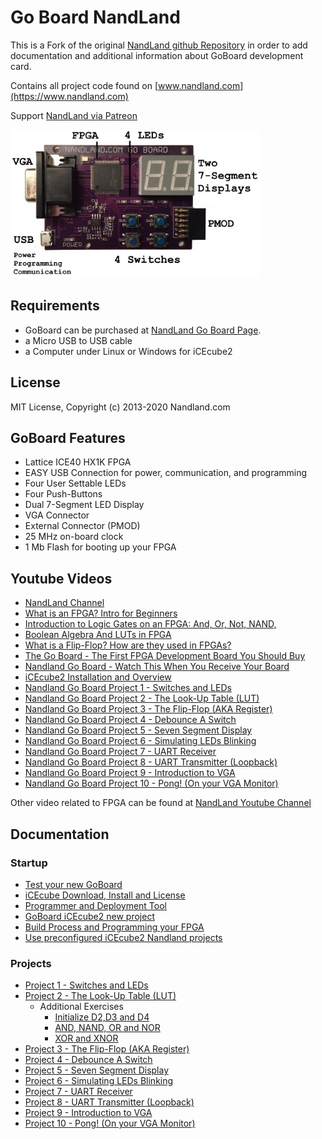 # Go Board NandLand

This is a Fork of the original [NandLand github Repository](https://github.com/nandland/nandland)
in order to add documentation and additional information about GoBoard development card.

Contains all project code found on [www.nandland.com](https://www.nandland.com)

Support [NandLand via Patreon](https://www.patreon.com/user?u=2732133)

![GoBoard](./docs/img/final_front_view_captions3.jpg)

## Requirements

- GoBoard can be purchased at [NandLand Go Board Page](https://www.nandland.com/goboard/introduction.html).
- a Micro USB to USB cable
- a Computer under Linux or Windows for iCEcube2

## License

MIT License, Copyright (c) 2013-2020 Nandland.com

## GoBoard Features

- Lattice ICE40 HX1K FPGA
- EASY USB Connection for power, communication, and programming
- Four User Settable LEDs
- Four Push-Buttons
- Dual 7-Segment LED Display
- VGA Connector
- External Connector (PMOD)
- 25 MHz on-board clock
- 1 Mb Flash for booting up your FPGA

## Youtube Videos

- [NandLand Channel](https://www.youtube.com/channel/UCsdA-aNqtMA1_2T15aXePWw)
- [What is an FPGA? Intro for Beginners](https://www.youtube.com/watch?v=CfmlsDW3Z4c)
- [Introduction to Logic Gates on an FPGA: And, Or, Not, NAND,](https://www.youtube.com/watch?v=bp32ZYTY1uk&t=82s)
- [Boolean Algebra And LUTs in FPGA](https://www.youtube.com/watch?v=Usoo2j2TQio)
- [What is a Flip-Flop? How are they used in FPGAs?](https://www.youtube.com/watch?v=lrXjuotxqzE)
- [The Go Board - The First FPGA Development Board You Should Buy](https://www.youtube.com/watch?v=fLua2urAuq0)
- [Nandland Go Board - Watch This When You Receive Your Board](https://www.youtube.com/watch?v=wWMIY9kjlJ0)
- [iCEcube2 Installation and Overview](https://www.youtube.com/watch?v=nfB8-8JfVFE&t=4s)
- [Nandland Go Board Project 1 - Switches and LEDs](https://www.youtube.com/watch?v=l_eo21vHxw0)
- [Nandland Go Board Project 2 - The Look-Up Table (LUT)](https://www.youtube.com/watch?v=bps5v5OeJkA)
- [Nandland Go Board Project 3 - The Flip-Flop (AKA Register)](https://www.youtube.com/watch?v=_7K-ty3Mffg&t=1056s)
- [Nandland Go Board Project 4 - Debounce A Switch](https://www.youtube.com/watch?v=plGDQDyLDR0)
- [Nandland Go Board Project 5 - Seven Segment Display](https://www.youtube.com/watch?v=iT9MVuIZFJ8)
- [Nandland Go Board Project 6 - Simulating LEDs Blinking](https://www.youtube.com/watch?v=V-Kmj8T_Byg)
- [Nandland Go Board Project 7 - UART Receiver](https://www.youtube.com/watch?v=Vh0KdoXaVgU)
- [Nandland Go Board Project 8 - UART Transmitter (Loopback)](https://www.youtube.com/watch?v=Jy5jRhDqNss)
- [Nandland Go Board Project 9 - Introduction to VGA](https://www.youtube.com/watch?v=7wjTJivsNMM)
- [Nandland Go Board Project 10 - Pong! (On your VGA Monitor)](https://www.youtube.com/watch?v=sFgNpK4yQwQ)

Other video related to FPGA can be found at [NandLand Youtube Channel](https://www.youtube.com/channel/UCsdA-aNqtMA1_2T15aXePWw)

## Documentation

### Startup 

- [Test your new GoBoard](./docs/test_new_goboard.md)
- [iCEcube Download, Install and License](./docs/install.md)
- [Programmer and Deployment Tool](./docs/install_deployment.md)
- [GoBoard iCEcube2 new project](./docs/icecube_new_project.md)
- [Build Process and Programming your FPGA](./docs/build_process.md)
- [Use preconfigured iCEcube2 Nandland projects](./docs/preconfigured_projects.md)


### Projects

- [Project 1 - Switches and LEDs](./docs/project_1.md)
- [Project 2 - The Look-Up Table (LUT)](./docs/project_2.md)
  - Additional Exercises
     - [Initialize D2,D3 and D4](./docs/project_2.md#and-gate-with-led-d2-d3-and-d4-initialization)
     - [AND, NAND, OR and NOR](./docs/project_2.md#and-nand-or-and-nor-implementation)
     - [XOR and XNOR](./docs/project_2.md#xor-and-nxor-implementation) 
- [Project 3 - The Flip-Flop (AKA Register)](./docs/project_3.md)
- [Project 4 - Debounce A Switch](./docs/project_4.md)
- [Project 5 - Seven Segment Display](./docs/project_5.md)
- [Project 6 - Simulating LEDs Blinking](./docs/project_6.md)
- [Project 7 - UART Receiver](./docs/project_7.md)
- [Project 8 - UART Transmitter (Loopback)](./docs/project_8.md)
- [Project 9 - Introduction to VGA](./docs/project_9.md)
- [Project 10 - Pong! (On your VGA Monitor)](./docs/project_10.md)
